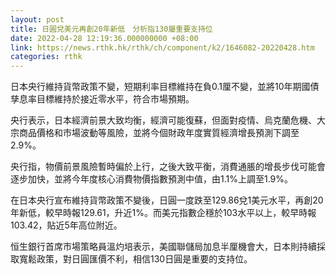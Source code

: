 ```yaml
---
layout: post
title: 日圓兌美元再創20年新低　分析指130屬重要支持位
date: 2022-04-28 12:19:36.000000000 +08:00
link: https://news.rthk.hk/rthk/ch/component/k2/1646082-20220428.htm
categories: rthk
---
```


日本央行維持貨幣政策不變，短期利率目標維持在負0.1厘不變，並將10年期國債孳息率目標維持於接近零水平，符合市場預期。

央行表示，日本經濟前景大致均衡，經濟可能復蘇，但面對疫情、烏克蘭危機、大宗商品價格和市場波動等風險，並將今個財政年度實質經濟增長預測下調至2.9%。

央行指，物價前景風險暫時偏於上行，之後大致平衡，消費通脹的增長步伐可能會逐步加快，並將今年度核心消費物價指數預測中值，由1.1%上調至1.9%。

在日本央行宣布維持貨幣政策不變後，日圓一度跌至129.86兌1美元水平，再創20年新低，較早時報129.61，升近1%。而美元指數企穩於103水平以上，較早時報103.42，貼近5年高位附近。

恒生銀行首席市場策略員溫灼培表示，美國聯儲局加息半厘機會大，日本則持續採取寬鬆政策，對日圓匯價不利，相信130日圓是重要的支持位。
